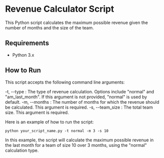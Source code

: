 # Revenue Calculator Script

This Python script calculates the maximum possible revenue given the number of months and the size of the team. 

## Requirements

- Python 3.x

## How to Run

This script accepts the following command line arguments:

-t, --type : The type of revenue calculation. Options include "normal" and "am_last_month".
If this argument is not provided, "normal" is used by default.
-m, --months : The number of months for which the revenue should be calculated. This argument is required.
-s, --team_size : The total team size. This argument is required.


Here is an example of how to run the script:

`python your_script_name.py -t normal -m 3 -s 10`


In this example, the script will calculate the maximum possible revenue in the last month for a team of size 10 over 3 months, using the "normal" calculation type.


